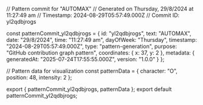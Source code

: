 // Pattern commit for "AUTOMAX"
// Generated on Thursday, 29/8/2024 at 11:27:49 am
// Timestamp: 2024-08-29T05:57:49.000Z
// Commit ID: yl2qdbjrogs

const patternCommit_yl2qdbjrogs = {
  id: "yl2qdbjrogs",
  text: "AUTOMAX",
  date: "29/8/2024",
  time: "11:27:49 am",
  dayOfWeek: "Thursday",
  timestamp: "2024-08-29T05:57:49.000Z",
  type: "pattern-generation",
  purpose: "GitHub contribution graph pattern",
  coordinates: {
    x: 37,
    y: 2
  },
  metadata: {
    generatedAt: "2025-07-24T17:55:55.000Z",
    version: "1.0.0"
  }
};

// Pattern data for visualization
const patternData = {
  character: "O",
  position: 48,
  intensity: 2
};

export { patternCommit_yl2qdbjrogs, patternData };
export default patternCommit_yl2qdbjrogs;
